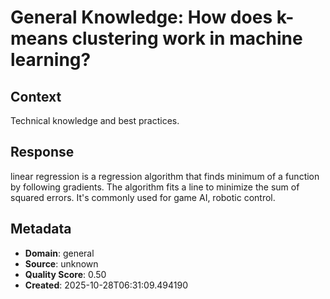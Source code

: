 # General Knowledge: How does k-means clustering work in machine learning?

## Context
Technical knowledge and best practices.

## Response
linear regression is a regression algorithm that finds minimum of a function by following gradients. The algorithm fits a line to minimize the sum of squared errors. It's commonly used for game AI, robotic control.

## Metadata
- **Domain**: general
- **Source**: unknown
- **Quality Score**: 0.50
- **Created**: 2025-10-28T06:31:09.494190